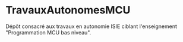 # TravauxAutonomesMCU
Dépôt consacré aux travaux en autonomie ISIE ciblant l'enseignement "Programmation MCU bas niveau".
